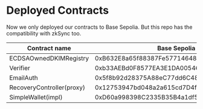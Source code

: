# Deployed Contracts

Now we only deployed our contracts to Base Sepolia. But this repo has the compatibility with zkSync too.

| Contract name             | Base Sepolia                               | Sepolia                                    |
| ------------------------- | ------------------------------------------ | ------------------------------------------ |
| ECDSAOwnedDKIMRegistry    | 0xB632E8a65f88387Fe57714648BAdb566AbB690Ae | 0xB632E8a65f88387Fe57714648BAdb566AbB690Ae |
| Verifier                  | 0xb33AEBd0F8577EA3E1DA00546559ab812De51184 | 0xb33AEBd0F8577EA3E1DA00546559ab812De51184 |
| EmailAuth                 | 0x5f8b92d28375A88eC77dd6C48611c16246d569B9 | 0x5f8b92d28375A88eC77dd6C48611c16246d569B9 |
| RecoveryController(proxy) | 0x12753947bd048a2a615cd7D4fb39FAa354FA23AE | 0x12753947bd048a2a615cd7D4fb39FAa354FA23AE |
| SimpleWallet(impl)        | 0xD60a998398C2335B35B4a1df553bfF2C1a1E51A4 | 0xD60a998398C2335B35B4a1df553bfF2C1a1E51A4 |
